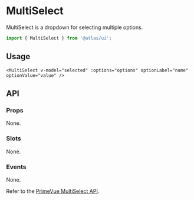 # MultiSelect

MultiSelect is a dropdown for selecting multiple options.

```ts
import { MultiSelect } from '@atlas/ui';
```

## Usage

```vue
<MultiSelect v-model="selected" :options="options" optionLabel="name" optionValue="value" />
```

## API

### Props

None.

### Slots

None.

### Events

None.

Refer to the [PrimeVue MultiSelect API](https://primevue.org/multiselect/#api).

